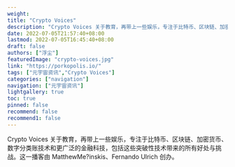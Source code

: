 ```yaml
---
weight: 
title: "Crypto Voices"
description: "Crypto Voices 关于教育，再带上一些娱乐，专注于比特币、区块链、加密货币、数字分类账技术和更广泛的金融科技，包括这些突破性技术带来的所有好处与挑战"
date: 2022-07-05T21:57:40+08:00
lastmod: 2022-07-05T16:45:40+08:00
draft: false
authors: ["浮尘"]
featuredImage: "crypto-voices.jpg"
link: "https://porkopolis.io/"
tags: ["元宇宙资讯","Crypto Voices"]
categories: ["navigation"]
navigation: ["元宇宙资讯"]
lightgallery: true
toc: true
pinned: false
recommend: false
recommend1: false
---
```

Crypto Voices 关于教育，再带上一些娱乐，专注于比特币、区块链、加密货币、数字分类账技术和更广泛的金融科技，包括这些突破性技术带来的所有好处与挑战。这一播客由 MatthewMe?inskis、Fernando Ulrich 创办。